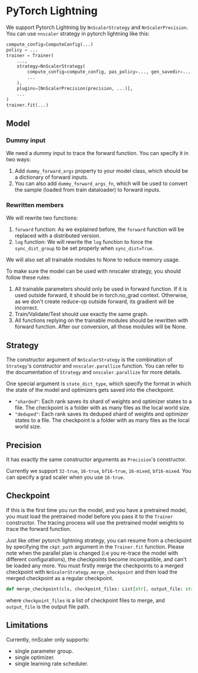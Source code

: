 # PyTorch Lightning
[//]: # (# Pytorch Lightning support)

We support Pytorch Lightning by `NnScalerStrategy` and `NnScalerPrecision`. You can use `nnscaler` strategy in pytorch lightning like this:

```python
compute_config=ComputeConfig(...)
policy = ...
trainer = Trainer(
    ...,
    strategy=NnScalerStrategy(
        compute_config=compute_config, pas_policy=..., gen_savedir=...,
        ...
    ),
    plugins=[NnScalerPrecision(precision, ...)],
    ...
)
trainer.fit(...)
```

## Model

### Dummy input

We need a dummy input to trace the forward function. You can specify it in two ways:

1. Add `dummy_forward_args` property to your model class, which should be a dictionary of forward inputs.
2. You can also add `dummy_forward_args_fn`, which will be used to convert the sample (loaded from train dataloader) to forward inputs.

### Rewritten members

We will rewrite two functions:
1. `forward` function: As we explained before, the `forward` function will be replaced with a distributed version.
2. `log` function: We will rewrite the `log` function to force the `sync_dist_group` to be set properly when `sync_dist=True`.

We will also set all trainable modules to None to reduce memory usage.

To make sure the model can be used with nnscaler strategy, you should follow these rules:

1. All trainable parameters should only be used in forward function.
If it is used outside forward, it should be in torch.no_grad context.
Otherwise, as we don't create reduce-op outside forward, its gradient will be incorrect.
2. Train/Validate/Test should use exactly the same graph.
3. All functions replying on the trainable modules should be rewritten with forward function.
After our conversion, all those modules will be None.

## Strategy

The constructor argument of `NnScalerStrategy` is the combination of `Strategy`'s constructor and `nnscaler.parallize` function. You can refer to the documentation of `Strategy` and `nnscaler.parallize` for more details.

One special argument is `state_dict_type`, which specify the format in which the state of the model and optimizers gets saved into the checkpoint.

- `"sharded"`: Each rank saves its shard of weights and optimizer states to a file.
The checkpoint is a folder with as many files as the local world size.
- `"deduped"`: Each rank saves its deduped shard of weights and optimizer states to a file. The checkpoint is a folder with as many files as the local world size.

## Precision

It has exactly the same constructor arguments as `Precision`'s constructor.

Currently we support `32-true`, `16-true`, `bf16-true`, `16-mixed`, `bf16-mixed`.
You can specify a grad scaler when you use `16-true`.

## Checkpoint

If this is the first time you run the model, and you have a pretrained model, you must load the pretrained model before you pass it to the `Trainer` constructor. The tracing process will use the pretrained model weights to trace the forward function.

Just like other pytorch lightning strategy,
you can resume from a checkpoint by specifying the `ckpt_path` argument in the `Trainer.fit` function.
Please note when the parallel plan is changed (i.e you re-trace the model with different configurations),
the checkpoints become incompatible, and can't be loaded any more.
You must firstly merge the checkpoints to a merged checkpoint with `NnScalerStrategy.merge_checkpoint` and then load the merged checkpoint as a regular checkpoint.

```python
def merge_checkpoint(cls, checkpoint_files: List[str], output_file: str) -> None:
```
where `checkpoint_files` is a list of checkpoint files to merge, and `output_file` is the output file path.

## Limitations

Currently, nnScaler only supports: 
- single parameter group.
- single optimizer.
- single learning rate scheduler.